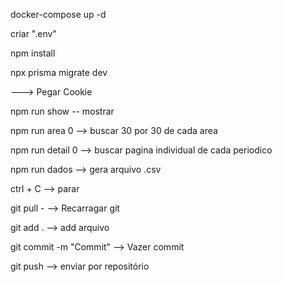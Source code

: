 docker-compose up -d

criar ".env"

npm install

npx prisma migrate dev

---> Pegar Cookie

npm run show -- mostrar

npm run area 0 --> buscar 30 por 30 de cada area

npm run detail 0 --> buscar pagina individual de cada periodico

npm run dados --> gera arquivo .csv

ctrl + C --> parar

git pull - --> Recarragar git

git add . --> add arquivo

git commit -m "Commit" --> Vazer commit

git push --> enviar por repositório
